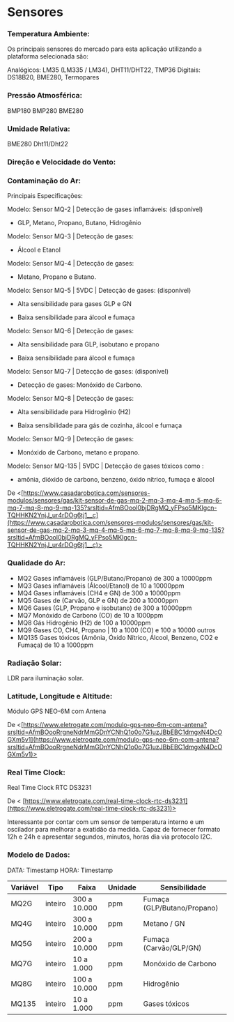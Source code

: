 # Sensores

### Temperatura Ambiente:

Os principais sensores do mercado para esta aplicação utilizando a plataforma selecionada são:

Analógicos: LM35 (LM335 / LM34), DHT11/DHT22, TMP36
Digitais: DS18B20, BME280, Termopares

### Pressão Atmosférica:

BMP180
BMP280
BME280

### Umidade Relativa:

BME280
Dht11/Dht22

### Direção e Velocidade do Vento:


### Contaminação do Ar:

Principais Especificações:

Modelo: Sensor MQ-2 | Detecção de gases inflamáveis: (disponível)

-   GLP, Metano, Propano, Butano, Hidrogênio
    

Modelo: Sensor MQ-3 | Detecção de gases:

-   Álcool e Etanol
    

Modelo: Sensor MQ-4 | Detecção de gases:

-   Metano, Propano e Butano.
    

Modelo: Sensor MQ-5 | 5VDC | Detecção de gases: (disponível)

-   Alta sensibilidade para gases GLP e GN
    
-   Baixa sensibilidade para álcool e fumaça
    

Modelo: Sensor MQ-6 | Detecção de gases:

-   Alta sensibilidade para GLP, isobutano e propano
    
-   Baixa sensibilidade para álcool e fumaça
    

Modelo: Sensor MQ-7 | Detecção de gases: (disponível)

-   Detecção de gases: Monóxido de Carbono.
    

Modelo: Sensor MQ-8 | Detecção de gases:

-   Alta sensibilidade para Hidrogênio (H2)
    
-   Baixa sensibilidade para gás de cozinha, álcool e fumaça
    

Modelo: Sensor MQ-9 | Detecção de gases:

-   Monóxido de Carbono, metano e propano.
    

Modelo: Sensor MQ-135 | 5VDC | Detecção de gases tóxicos como :

-   amônia, dióxido de carbono, benzeno, óxido nítrico, fumaça e álcool
    
    
De <[https://www.casadarobotica.com/sensores-modulos/sensores/gas/kit-sensor-de-gas-mq-2-mq-3-mq-4-mq-5-mq-6-mq-7-mq-8-mq-9-mq-135?srsltid=AfmBOool0bjDRgMQ_yFPso5MKlgcn-TQHHKN2YnjJ_ur4rDOg6tj1__c](https://www.casadarobotica.com/sensores-modulos/sensores/gas/kit-sensor-de-gas-mq-2-mq-3-mq-4-mq-5-mq-6-mq-7-mq-8-mq-9-mq-135?srsltid=AfmBOool0bjDRgMQ_yFPso5MKlgcn-TQHHKN2YnjJ_ur4rDOg6tj1__c)>

### Qualidade do Ar:
- MQ2 Gases inflamáveis (GLP/Butano/Propano) de 300 a 10000ppm
- MQ3 Gases inflamáveis (Álcool/Etanol) de 10 a 10000ppm
- MQ4 Gases inflamáveis (CH4 e GN) de 300 a 10000ppm
- MQ5 Gases de (Carvão, GLP e GN) de 200 a 10000ppm
- MQ6 Gases (GLP, Propano e isobutano) de 300 a 10000ppm
- MQ7 Monóxido de Carbono (CO) de 10 a 1000ppm
- MQ8 Gás Hidrogênio (H2) de 100 a 10000ppm
- MQ9  Gases CO, CH4, Propano | 10 a 1000 (CO) e 100 a 10000 outros
- MQ135 Gases tóxicos (Amônia, Óxido Nítrico, Álcool, Benzeno, CO2 e Fumaça) de 10 a 1000ppm

### Radiação Solar:

LDR para iluminação solar.

### Latitude, Longitude e Altitude:
Módulo GPS NEO-6M com Antena

De <[https://www.eletrogate.com/modulo-gps-neo-6m-com-antena?srsltid=AfmBOooRrgneNdrMmGDnYCNhQ1o0o7G1uzJBbEBC1dmgxN4DcOGXm5v1](https://www.eletrogate.com/modulo-gps-neo-6m-com-antena?srsltid=AfmBOooRrgneNdrMmGDnYCNhQ1o0o7G1uzJBbEBC1dmgxN4DcOGXm5v1)>


### Real Time Clock:
Real Time Clock RTC DS3231

De <	[https://www.eletrogate.com/real-time-clock-rtc-ds3231](https://www.eletrogate.com/real-time-clock-rtc-ds3231)>

Interessante por contar com um sensor de temperatura interno e um oscilador para melhorar a exatidão da medida. Capaz de fornecer formato 12h e 24h e apresentar segundos, minutos, horas dia via protocolo I2C.

### Modelo de Dados: 

DATA: Timestamp
HORA: Timestamp

| Variável | Tipo    | Faixa        | Unidade | Sensibilidade                      |
|----------|---------|--------------|---------|------------------------------------|
| MQ2G     | inteiro | 300 a 10.000 | ppm     | Fumaça (GLP/Butano/Propano)        |
| MQ4G     | inteiro | 300 a 10.000 | ppm     | Metano / GN                        |
| MQ5G     | inteiro | 200 a 10.000 | ppm     | Fumaça (Carvão/GLP/GN)             |
| MQ7G     | inteiro | 10 a 1.000   | ppm     | Monóxido de Carbono                |
| MQ8G     | inteiro | 100 a 10.000 | ppm     | Hidrogênio                         |
| MQ135    | inteiro | 10 a 1.000   | ppm     | Gases tóxicos                      |

